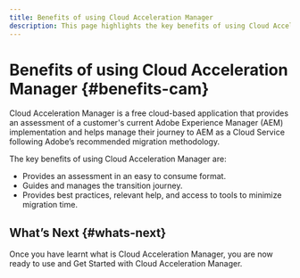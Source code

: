 ```yaml
---
title: Benefits of using Cloud Acceleration Manager
description: This page highlights the key benefits of using Cloud Acceleration Manager.
---
```


# Benefits of using Cloud Acceleration Manager {#benefits-cam}

Cloud Acceleration Manager is a free cloud-based application that provides an assessment of a customer's current Adobe Experience Manager (AEM) implementation and helps manage their journey to AEM as a Cloud Service following Adobe’s recommended migration methodology.

The key benefits of using Cloud Acceleration Manager are:

* Provides an assessment in an easy to consume format.
* Guides and manages the transition journey.
* Provides best practices, relevant help, and access to tools to minimize migration time.

## What’s Next {#whats-next}

Once you have learnt what is Cloud Acceleration Manager, you are now ready to use and Get Started with Cloud Acceleration Manager.